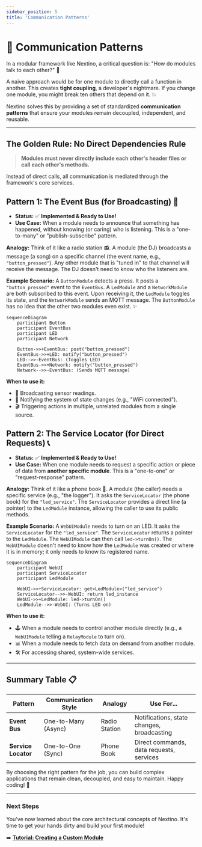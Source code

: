 ```yaml
---
sidebar_position: 5
title: 'Communication Patterns'
---
```


# 💬 Communication Patterns

In a modular framework like Nextino, a critical question is: "How do modules talk to each other?" 🤔

A naive approach would be for one module to directly call a function in another. This creates **tight coupling**, a developer's nightmare. If you change one module, you might break ten others that depend on it. 💥

Nextino solves this by providing a set of standardized **communication patterns** that ensure your modules remain decoupled, independent, and reusable.

---

## The Golden Rule: No Direct Dependencies Rule

> **Modules must never directly include each other's header files or call each other's methods.**

Instead of direct calls, all communication is mediated through the framework's core services.

## Pattern 1: The Event Bus (for Broadcasting) 📢

* **Status:** ✅ **Implemented & Ready to Use!**
* **Use Case:** When a module needs to announce that something has happened, without knowing (or caring) who is listening. This is a "one-to-many" or "publish-subscribe" pattern.

**Analogy:** Think of it like a radio station 📻. A module (the DJ) broadcasts a message (a song) on a specific channel (the event name, e.g., `"button_pressed"`). Any other module that is "tuned in" to that channel will receive the message. The DJ doesn't need to know who the listeners are.

**Example Scenario:**
A `ButtonModule` detects a press. It posts a `"button_pressed"` event to the `EventBus`. A `LedModule` and a `NetworkModule` are both subscribed to this event. Upon receiving it, the `LedModule` toggles its state, and the `NetworkModule` sends an MQTT message. The `ButtonModule` has no idea that the other two modules even exist. ✨

```mermaid
sequenceDiagram
    participant Button
    participant EventBus
    participant LED
    participant Network

    Button->>+EventBus: post("button_pressed")
    EventBus->>+LED: notify("button_pressed")
    LED-->>-EventBus: (Toggles LED)
    EventBus->>+Network: notify("button_pressed")
    Network-->>-EventBus: (Sends MQTT message)
```

**When to use it:**

* 📣 Broadcasting sensor readings.
* 🔔 Notifying the system of state changes (e.g., "WiFi connected").
* 🎬 Triggering actions in multiple, unrelated modules from a single source.

## Pattern 2: The Service Locator (for Direct Requests) 📞

* **Status:** ✅ **Implemented & Ready to Use!**
* **Use Case:** When one module needs to request a specific action or piece of data from **another specific module**. This is a "one-to-one" or "request-response" pattern.

**Analogy:** Think of it like a phone book 📖. A module (the caller) needs a specific service (e.g., "the logger"). It asks the `ServiceLocator` (the phone book) for the `"led_service"`. The `ServiceLocator` provides a direct line (a pointer) to the `LedModule` instance, allowing the caller to use its public methods.

**Example Scenario:**
A `WebUIModule` needs to turn on an LED. It asks the `ServiceLocator` for the `"led_service"`. The `ServiceLocator` returns a pointer to the `LedModule`. The `WebUIModule` can then call `led->turnOn()`. The `WebUIModule` doesn't need to know how the `LedModule` was created or where it is in memory; it only needs to know its registered name.

```mermaid
sequenceDiagram
    participant WebUI
    participant ServiceLocator
    participant LedModule

    WebUI->>+ServiceLocator: get<LedModule>("led_service")
    ServiceLocator-->>-WebUI: return led_instance
    WebUI->>+LedModule: led->turnOn()
    LedModule-->>-WebUI: (Turns LED on)
```

**When to use it:**

* 🕹️ When a module needs to control another module directly (e.g., a `WebUIModule` telling a `RelayModule` to turn on).
* 📊 When a module needs to fetch data on demand from another module.
* 🛠️ For accessing shared, system-wide services.

---

## Summary Table 📋

| Pattern         | Communication Style | Analogy        | Use For...                               |
| --------------- | ------------------- | -------------- | ---------------------------------------- |
| **Event Bus**   | One-to-Many (Async) | Radio Station  | Notifications, state changes, broadcasting |
| **Service Locator** | One-to-One (Sync)   | Phone Book     | Direct commands, data requests, services |

By choosing the right pattern for the job, you can build complex applications that remain clean, decoupled, and easy to maintain. Happy coding! 💖

---

### Next Steps

You've now learned about the core architectural concepts of Nextino. It's time to get your hands dirty and build your first module!

➡️ **[Tutorial: Creating a Custom Module](../tutorials/creating-a-custom-module.md)**
